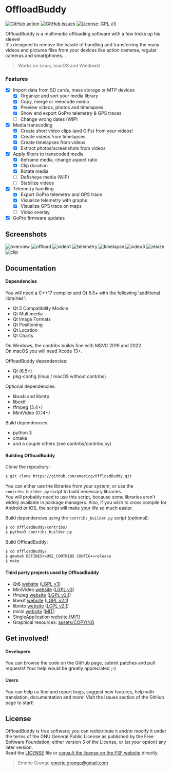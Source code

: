 OffloadBuddy
============

[![GitHub action](https://img.shields.io/github/actions/workflow/status/emericg/OffloadBuddy/builds_desktop.yml?style=flat-square)](https://github.com/emericg/OffloadBuddy/actions)
[![GitHub issues](https://img.shields.io/github/issues/emericg/OffloadBuddy.svg?style=flat-square)](https://github.com/emericg/OffloadBuddy/issues)
[![License: GPL v3](https://img.shields.io/badge/license-GPL%20v3-blue.svg?style=flat-square)](http://www.gnu.org/licenses/gpl-3.0)

OffloadBuddy is a multimedia offloading software with a few tricks up his sleeve!  
It's designed to remove the hassle of handling and transferring the many videos and pictures files from your devices like action cameras, regular cameras and smartphones...  

> Works on Linux, macOS and Windows!

### Features

- [x] Import data from SD cards, mass storage or MTP devices
  - [x] Organize and sort your media library
  - [x] Copy, merge or reencode media
  - [x] Preview videos, photos and timelapses
  - [x] Show and export GoPro telemetry & GPS traces
  - [ ] Change wrong dates (WIP)
- [x] Media transcoding
  - [x] Create short video clips (and GIFs) from your videos!
  - [x] Create videos from timelapses
  - [x] Create timelapses from videos
  - [x] Extract photos/screenshots from videos
- [x] Apply filters to transcoded media
  - [x] Reframe media, change aspect ratio
  - [x] Clip duration
  - [x] Rotate media
  - [ ] Defisheye media (WIP)
  - [ ] Stabilize videos
- [x] Telemetry handling
  - [x] Export GoPro telemetry and GPS trace
  - [x] Visualize telemetry with graphs
  - [x] Visualize GPS trace on maps
  - [ ] Video overlay
- [X] GoPro firmware updates

## Screenshots

![overview](https://i.imgur.com/4CAhcYb.jpg)
![offload](https://i.imgur.com/9g9Shls.jpg)
![video1](https://i.imgur.com/9IN5NDZ.jpg)
![telemetry](https://i.imgur.com/RN2OPy0.jpg)
![timelapse](https://i.imgur.com/Pt4rz2H.jpg)
![video3](https://i.imgur.com/4avHEnI.jpg)
![resize](https://i.imgur.com/HCs2vKH.jpg)
![clip](https://i.imgur.com/0euEyaN.jpg)

## Documentation

#### Dependencies

You will need a C++17 compiler and Qt 6.5+ with the following 'additional librairies':  
- Qt 5 Compatibility Module
- Qt Multimedia
- Qt Image Formats
- Qt Positioning
- Qt Location
- Qt Charts

On Windows, the contribs builds fine with MSVC 2019 and 2022.  
On macOS you will need Xcode 13+.  

OffloadBuddy dependencies:
- Qt (6.5+)  
- pkg-config (linux / macOS without contribs)  

Optional dependencies:
- libusb and libmtp  
- libexif  
- ffmpeg (3.4+)  
- MiniVideo (0.14+)  

Build dependencies:
- python 3  
- cmake  
- and a couple others (see contribs/contribs.py)  

#### Building OffloadBuddy

Clone the repository:

```bash
$ git clone https://github.com/emericg/OffloadBuddy.git
```

You can either use the libraries from your system, or use the `contribs_builder.py` script to build necessary libraries.  
You will probably need to use this script, because some libraries aren't widely available in package managers. Also, if you wish to cross compile for Android or iOS, the script will make your life so much easier.  

Build dependencies using the `contribs_builder.py` script (optional):

```bash
$ cd OffloadBuddy/contribs/
$ python3 contribs_builder.py
```

Build OffloadBuddy:

```bash
$ cd OffloadBuddy/
$ qmake6 DEFINES+=USE_CONTRIBS CONFIG+=release
$ make
```

#### Third party projects used by OffloadBuddy

* Qt6 [website](https://www.qt.io) ([LGPL v3](https://www.gnu.org/licenses/lgpl-3.0.txt))
* MiniVideo [website](https://github.com/emericg/MiniVideo) ([LGPL v3](https://www.gnu.org/licenses/lgpl-3.0.txt))
* ffmpeg [website](https://www.ffmpeg.org/) ([LGPL v2.1](https://www.gnu.org/licenses/lgpl-2.1.txt))
* libexif [website](https://github.com/libexif/) ([LGPL v2.1](https://www.gnu.org/licenses/lgpl-2.1.txt))
* libmtp [website](https://github.com/libmtp/) ([LGPL v2.1](https://www.gnu.org/licenses/lgpl-2.1.txt))
* miniz [website](https://github.com/richgel999/miniz/) ([MIT](https://opensource.org/licenses/MIT))
* SingleApplication [website](https://github.com/itay-grudev/SingleApplication) ([MIT](https://opensource.org/licenses/MIT))
* Graphical resources: [assets/COPYING](assets/COPYING)

## Get involved!

#### Developers

You can browse the code on the GitHub page, submit patches and pull requests! Your help would be greatly appreciated ;-)

#### Users

You can help us find and report bugs, suggest new features, help with translation, documentation and more! Visit the Issues section of the GitHub page to start!

## License

OffloadBuddy is free software; you can redistribute it and/or modify it under the terms of the GNU General Public License as published by the Free Software Foundation; either version 3 of the License, or (at your option) any later version.  
Read the [LICENSE](LICENSE) file or [consult the license on the FSF website](https://www.gnu.org/licenses/gpl-3.0.txt) directly.

> Emeric Grange <emeric.grange@gmail.com>
